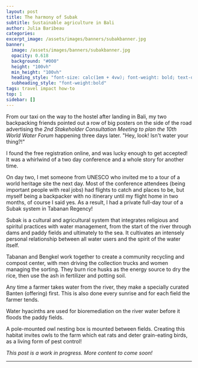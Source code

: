 ```yaml
---
layout: post
title: The harmony of Subak
subtitle: Sustainable agriculture in Bali
author: Julia Baribeau
categories: 
excerpt_image: /assets/images/banners/subakbanner.jpg
banner:
  image: /assets/images/banners/subakbanner.jpg
  opacity: 0.618
  background: "#000"
  height: "100vh"
  min_height: "100vh"
  heading_style: "font-size: calc(1em + 4vw); font-weight: bold; text-decoration: underline"
  subheading_style: "font-weight:bold"
tags: travel impact how-to
top: 1
sidebar: []
---
```


From our taxi on the way to the hostel after landing in Bali, my two backpacking friends pointed out a row of big posters on the side of the road advertising the *2nd Stakeholder Consultation Meeting to plan the 10th World Water Forum* happening three days later. "Hey, look! Isn't water your thing?!" 

I found the free registration online, and was lucky enough to get accepted! It was a whirlwind of a two day conference and a whole story for another time.

On day two, I met someone from UNESCO who invited me to a tour of a world heritage site the next day. Most of the conference attendees (being important people with real jobs) had flights to catch and places to be, but myself being a backpacker with no itinerary until my flight home in two months, of course I said yes. As a result, I had a private full-day tour of a Subak system in Tabanan Regency!

Subak is a cultural and agricultural system that integrates religious and spiritul practices with water management, from the start of the river through dams and paddy fields and ultimately to the sea. It cultivates an intensely personal relationship between all water users and the spirit of the water itself.

Tabanan and Bengkel work together to create a community recycling and compost center, with men driving the collection trucks and women managing the sorting. They burn rice husks as the energy source to dry the rice, then use the ash in fertilizer and potting soil.

Any time a farmer takes water from the river, they make a specially curated Banten (offering) first. This is also done every sunrise and for each field the farmer tends.

Water hyacinths are used for bioremediation on the river water before it floods the paddy fields.

A pole-mounted owl nesting box is mounted between fields. Creating this habitat invites owls to the farm which eat rats and deter grain-eating birds, as a living form of pest control!

*This post is a work in progress. More content to come soon!*

----- 